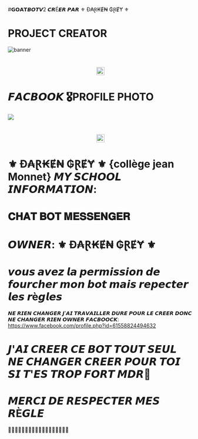 #𝗚𝗢𝗔𝗧𝘽𝙊𝙏𝙑2 𝘾𝙍É𝙀𝙍 𝙋𝘼𝙍 ⚜️ Đ₳Ɽ₭Ɇ₦ ₲ⱤɆɎ ⚜️ 
# PROJECT CREATOR</h1>
<img                                  src="https://www.facebook.com/profile.php?id=61558824494632"                                    alt="banner">   
<h1 align="center"><img               src="" width="22px">

# 𝙁𝘼𝘾𝘽𝙊𝙊𝙆 🎖PROFILE PHOTO</h1>
<img                                  src="https://www.facebook.com/profile.php?id=61558824494632">
<h1 align="center"><img               src="https://i.ibb.co/q1vtz6Q/image.jpg" width="22px">

# ⚜️ Đ₳Ɽ₭Ɇ₦ ₲ⱤɆɎ ⚜️ {collège jean Monnet} 𝙈𝙔 𝙎𝘾𝙃𝙊𝙊𝙇                  𝙄𝙉𝙁𝙊𝙍𝙈𝘼𝙏𝙄𝙊𝙉:</h1>
# 𝐂𝐇𝐀𝐓 𝐁𝐎𝐓 𝐌𝐄𝐒𝐒𝐄𝐍𝐆𝐄𝐑 
# 𝙊𝙒𝙉𝙀𝙍: ⚜️ Đ₳Ɽ₭Ɇ₦ ₲ⱤɆɎ ⚜️
# 𝙫𝙤𝙪𝙨 𝙖𝙫𝙚𝙯 𝙡𝙖 𝙥𝙚𝙧𝙢𝙞𝙨𝙨𝙞𝙤𝙣 𝙙𝙚 𝙛𝙤𝙪𝙧𝙘𝙝𝙚𝙧 𝙢𝙤𝙣 𝙗𝙤𝙩 𝙢𝙖𝙞𝙨 𝙧𝙚𝙥𝙚𝙘𝙩𝙚𝙧 𝙡𝙚𝙨 𝙧è𝙜𝙡𝙚𝙨 
𝙉𝙀 𝙍𝙄𝙀𝙉 𝘾𝙃𝘼𝙉𝙂𝙀𝙍 𝙅'𝘼𝙄 𝙏𝙍𝘼𝙑𝘼𝙄𝙇𝙇𝙀𝙍 𝘿𝙐𝙍𝙀 𝙋𝙊𝙐𝙍 𝙇𝙀 𝘾𝙍𝙀𝙀𝙍 𝘿𝙊𝙉𝘾 𝙉𝙀 𝘾𝙃𝘼𝙉𝙂𝙀𝙍 𝙍𝙄𝙀𝙉
𝙊𝙒𝙉𝙀𝙍 𝙁𝘼𝘾𝘽𝙊𝙊𝘾𝙆: https://www.facebook.com/profile.php?id=61558824494632
# 𝙅'𝘼𝙄 𝘾𝙍𝙀𝙀𝙍 𝘾𝙀 𝘽𝙊𝙏 𝙏𝙊𝙐𝙏 𝙎𝙀𝙐𝙇 𝙉𝙀 𝘾𝙃𝘼𝙉𝙂𝙀𝙍 𝘾𝙍𝙀𝙀𝙍 𝙋𝙊𝙐𝙍 𝙏𝙊𝙄 𝙎𝙄 𝙏'𝙀𝙎 𝙏𝙍𝙊𝙋 𝙁𝙊𝙍𝙏 𝙈𝘿𝙍💢
# 𝙈𝙀𝙍𝘾𝙄 𝘿𝙀 𝙍𝙀𝙎𝙋𝙀𝘾𝙏𝙀𝙍 𝙈𝙀𝙎 𝙍È𝙂𝙇𝙀 
🌊🌊🌊🌊🌊🌊🌊🌊🌊🌊🌊🌊🌊🌊🌊🌊🌊🌊
